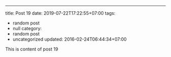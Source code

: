 ---
title: Post 19
date: 2019-07-22T17:22:55+07:00
tags:
  - random post
  - null
category:
  - random post
  - uncategorized
updated: 2016-02-24T06:44:34+07:00

This is content of post 19